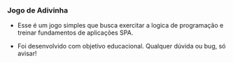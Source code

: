 ### Jogo de Adivinha
- Esse é um jogo simples que busca exercitar a logica de programação e treinar fundamentos de aplicações SPA. 

- Foi desenvolvido com objetivo educacional. Qualquer dúvida ou bug, só avisar!